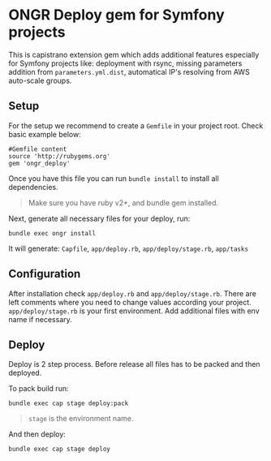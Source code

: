 # ONGR Deploy gem for Symfony projects 

This is capistrano extension gem which adds additional features especially for Symfony projects like: deployment with rsync, missing parameters addition from `parameters.yml.dist`, automatical IP's resolving from AWS auto-scale groups.  

## Setup

For the setup we recommend to create a `Gemfile` in your project root. Check basic example below:
 
 ```
 #Gemfile content
 source 'http://rubygems.org'
 gem 'ongr_deploy'
 ```
 
 Once you have this file you can run `bundle install` to install all dependencies.
 
 > Make sure you have ruby v2+, and bundle gem installed.
 
 Next, generate all necessary files for your deploy, run:
 
 ```
 bundle exec ongr install
 ```
 
 It will generate: `Capfile`, `app/deploy.rb`, `app/deploy/stage.rb`, `app/tasks`
 
 ## Configuration
 After installation check `app/deploy.rb` and `app/deploy/stage.rb`. There are left comments where you need to change values according your project. 
 `app/deploy/stage.rb` is your first environment. Add additional files with env name if necessary.
  
  ## Deploy
  
  Deploy is 2 step process. Before release all files has to be packed and then deployed.
  
  To pack build run:
  
  ```
  bundle exec cap stage deploy:pack
  ```
  
  > `stage` is the environment name.
  
  And then deploy:
  
  ```
  bundle exec cap stage deploy
  ```
 
 
